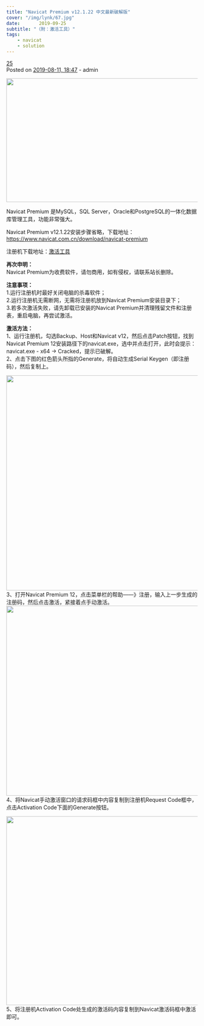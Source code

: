 ```yaml
---
title: "Navicat Premium v12.1.22 中文最新破解版"
cover: "/img/lynk/67.jpg"
date:       2019-09-25
subtitle: "（附：激活工具）"
tags:
	- navicat
	- solution
---
```


<article id="post-513" class="post-513 post type-post status-publish format-standard hentry category-download tag-mysql tag-navicat-premium">
  <div class="entry-head clear pr">
    <div class="post-cmt block pa right"><a href="https://defcon.cn/513.html#comments">25</a><span class="corner pa"></span></div>
    </div>
  <div class="entry clear">
    <span class="post-meta"><span class="screen-reader-text">Posted on</span> <a href="https://defcon.cn/513.html" rel="bookmark"><time class="updated" datetime="2019-08-11T18:47:05+08:00">2019-08-11, 18:47</time></a> - admin </span>
          <div class="post-thumbnail">
              <a href="https://defcon.cn/513.html">
                              </a>
          </div><!-- .post-thumbnail -->
    <p><a href="https://defcon.cn/wp-content/uploads/2014/02/Navicat-Premium.png" rel="ignition" class="cboxElement"><img class="alignnone size-full wp-image-3800 aligncenter" src="https://defcon.cn/wp-content/uploads/2014/02/Navicat-Premium.png" alt="" width="640" height="325"></a></p>
<p>Navicat Premium 是MySQL，SQL Server，Oracle和PostgreSQL的一体化数据库管理工具，功能非常强大。</p>
<p>Navicat Premium v12.1.22安装步骤省略，下载地址：<a href="https://defcon.cn/go.php?url=https://www.navicat.com.cn/download/navicat-premium" target="_blank" rel="noopener noreferrer">https://www.navicat.com.cn/download/navicat-premium</a></p>
<p>注册机下载地址：<a href="https://defcon.cn/go.php?url=https://shareout.ctfile.com/fs/1855579-392209143" target="_blank" rel="noopener noreferrer">激活工具</a></p>
<p><strong>再次申明：</strong><br>
Navicat Premium为收费软件，请勿商用，如有侵权，请联系站长删除。</p>
<p><strong>注意事项：</strong><br>
1.运行注册机时最好关闭电脑的杀毒软件；<br>
2.运行注册机无需断网，无需将注册机放到Navicat Premium安装目录下；<br>
3.若多次激活失败，请先卸载已安装的Navicat Premium并清理残留文件和注册表，重启电脑，再尝试激活。</p>
<p><strong>激活方法：</strong><br>
1、运行注册机，勾选Backup、Host和Navicat v12，然后点击Patch按钮，找到Navicat Premium 12安装路径下的navicat.exe，选中并点击打开，此时会提示：navicat.exe - x64 -&gt; Cracked，提示已破解。<br>
2、点击下图的红色箭头所指的Generate，将自动生成Serial Keygen（即注册码），然后复制上。</p>
<p><a href="https://defcon.cn/wp-content/uploads/2014/02/patch.png" rel="ignition" class="cboxElement"><img class="alignnone size-full wp-image-3801 aligncenter" src="https://defcon.cn/wp-content/uploads/2014/02/patch.png" alt="" width="587" height="565"></a><br>
3、打开Navicat Premium 12，点击菜单栏的帮助——》注册，输入上一步生成的注册码，然后点击激活，紧接着点手动激活。<a href="https://defcon.cn/wp-content/uploads/2014/02/active.png" rel="ignition" class="cboxElement"><img class="alignnone size-full wp-image-3802" src="https://defcon.cn/wp-content/uploads/2014/02/active.png" alt="" width="953" height="499" srcset="https://defcon.cn/wp-content/uploads/2014/02/active.png 953w, https://defcon.cn/wp-content/uploads/2014/02/active-768x402.png 768w" sizes="(max-width: 953px) 100vw, 953px"></a><br>
4、将Navicat手动激活窗口的请求码框中内容复制到注册机Request Code框中，点击Activation Code下面的Generate按钮。</p>
<p><a href="https://defcon.cn/wp-content/uploads/2014/02/qqm.png" rel="ignition" class="cboxElement"><img class="alignnone size-full wp-image-3803" src="https://defcon.cn/wp-content/uploads/2014/02/qqm.png" alt="" width="954" height="496" srcset="https://defcon.cn/wp-content/uploads/2014/02/qqm.png 954w, https://defcon.cn/wp-content/uploads/2014/02/qqm-768x399.png 768w" sizes="(max-width: 954px) 100vw, 954px"></a><br>
5、将注册机Activation Code处生成的激活码内容复制到Navicat激活码框中激活即可。</p>
<div class="__youshang">
            <div id="__youshang_popup" class="wechat popup" style="display: none;">
                <div class="head">微信扫一扫，打赏5毛！</div>
                <div class="qrcode"><div class="qrcode-li wechat"><a href="https://defcon.cn/wp-content/uploads/2019/04/weixinpay.jpg" rel="ignition" class="cboxElement"><img src="https://defcon.cn/wp-content/uploads/2019/04/weixinpay.jpg"></a></div><div class="qrcode-li alipay" style="display:none;"><a href="https://defcon.cn/wp-content/uploads/2019/04/alipay.jpg" rel="ignition" class="cboxElement"><img src="https://defcon.cn/wp-content/uploads/2019/04/alipay.jpg"></a></div></div>
                <ul class="platform"><li class="icon-wechat active" data-bg-color="#05af4e" data-thanks="微信扫一扫，打赏5毛！"></li><li class="icon-alipay " data-bg-color="#00a2ea" data-thanks="支付宝扫一扫，打赏5毛！"></li></ul>
            </div>
        </div>  </div>
</article>